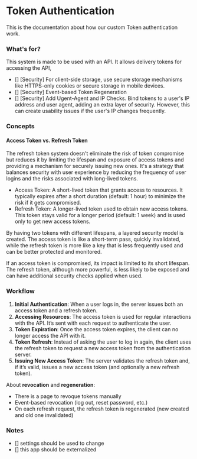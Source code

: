 # Token Authentication

This is the documentation about how our custom Token authentication work.

### What's for?

This system is made to be used with an API. It allows delivery tokens for accessing the API, 


- [] [Security] For client-side storage, use secure storage mechanisms like HTTPS-only cookies or secure storage in mobile devices.
- [] [Security] Event-based Token Regeneration
- [] [Security] Add Ugent-Agent and IP Checks. Bind tokens to a user's IP address and user agent, adding an extra layer of security. However, this can create usability issues if the user's IP changes frequently.


### Concepts

#### Access Token vs. Refresh Token

The refresh token system doesn't eliminate the risk of token compromise but reduces it by limiting the lifespan and exposure of access tokens and providing a mechanism for securely issuing new ones. It's a strategy that balances security with user experience by reducing the frequency of user logins and the risks associated with long-lived tokens.

- Access Token: A short-lived token that grants access to resources. It typically expires after a short duration (default: 1 hour) to minimize the risk if it gets compromised.
- Refresh Token: A longer-lived token used to obtain new access tokens. This token stays valid for a longer period (default: 1 week) and is used only to get new access tokens.

By having two tokens with different lifespans, a layered security model is created. The access token is like a short-term pass, quickly invalidated, while the refresh token is more like a key that is less frequently used and can be better protected and monitored.

If an access token is compromised, its impact is limited to its short lifespan. The refresh token, although more powerful, is less likely to be exposed and can have additional security checks applied when used.

### Workflow

1. **Initial Authentication**: When a user logs in, the server issues both an access token and a refresh token.
2. **Accessing Resources**: The access token is used for regular interactions with the API. It’s sent with each request to authenticate the user.
3. **Token Expiration**: Once the access token expires, the client can no longer access the API with it.
4. **Token Refresh**: Instead of asking the user to log in again, the client uses the refresh token to request a new access token from the authentication server.
5. **Issuing New Access Token**: The server validates the refresh token and, if it’s valid, issues a new access token (and optionally a new refresh token).

About **revocation** and **regeneration**:
- There is a page to revoque tokens manually
- Event-based revocation (log out, reset password, etc.)
- On each refresh request, the refresh token is regenerated (new created and old one invalidated)


### Notes
- [] settings should be used to change
- [] this app should be externalized
